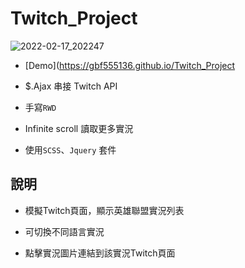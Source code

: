 # Twitch_Project

![2022-02-17_202247](https://user-images.githubusercontent.com/92734689/154481061-d9e4d09e-08ee-44ba-a712-2ad08271046a.png)

- [Demo](https://gbf555136.github.io/Twitch_Project

- $.Ajax 串接 Twitch API

- 手寫`RWD`

- Infinite scroll 讀取更多實況

- 使用`SCSS`、`Jquery` 套件

## 說明

- 模擬Twitch頁面，顯示英雄聯盟實況列表

- 可切換不同語言實況

- 點擊實況圖片連結到該實況Twitch頁面

